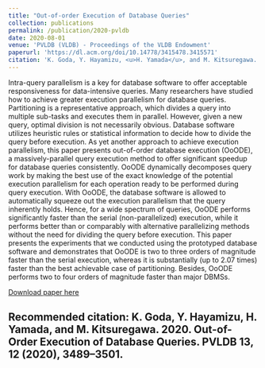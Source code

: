 ```yaml
---
title: "Out-of-order Execution of Database Queries"
collection: publications
permalink: /publication/2020-pvldb
date: 2020-08-01
venue: 'PVLDB (VLDB) - Proceedings of the VLDB Endowment'
paperurl: 'https://dl.acm.org/doi/10.14778/3415478.3415571'
citation: 'K. Goda, Y. Hayamizu, <u>H. Yamada</u>, and M. Kitsuregawa. 2020. Out-of-Order Execution of Database Queries. PVLDB 13, 12 (2020), 3489–3501.'
---
```

Intra-query parallelism is a key for database software to offer acceptable responsiveness for data-intensive queries. Many researchers have studied how to achieve greater execution parallelism for database queries. Partitioning is a representative approach, which divides a query into multiple sub-tasks and executes them in parallel. However, given a new query, optimal division is not necessarily obvious. Database software utilizes heuristic rules or statistical information to decide how to divide the query before execution. As yet another approach to achieve execution parallelism, this paper presents out-of-order database execution (OoODE), a massively-parallel query execution method to offer significant speedup for database queries consistently. OoODE dynamically decomposes query work by making the best use of the exact knowledge of the potential execution parallelism for each operation ready to be performed during query execution. With OoODE, the database software is allowed to automatically squeeze out the execution parallelism that the query inherently holds. Hence, for a wide spectrum of queries, OoODE performs significantly faster than the serial (non-parallelized) execution, while it performs better than or comparably with alternative parallelizing methods without the need for dividing the query before execution. This paper presents the experiments that we conducted using the prototyped database software and demonstrates that OoODE is two to three orders of magnitude faster than the serial execution, whereas it is substantially (up to 2.07 times) faster than the best achievable case of partitioning. Besides, OoODE performs two to four orders of magnitude faster than major DBMSs.

[Download paper here](https://dl.acm.org/doi/10.14778/3415478.3415571)

Recommended citation: K. Goda, Y. Hayamizu, H. Yamada, and M. Kitsuregawa. 2020. Out-of-Order Execution of Database Queries. PVLDB 13, 12 (2020), 3489–3501.
---

